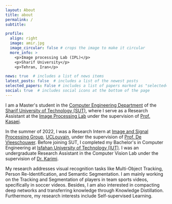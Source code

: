 ```yaml
---
layout: About
title: about
permalink: /
subtitle: 

profile:
  align: right
  image: amir.jpg
  image_circular: false # crops the image to make it circular
  more_info: >
    <p>Image processing Lab (IPL)</p>
    <p>Sharif University</p>
    <p>Tehran, Iran</p>

news: true  # includes a list of news items
latest_posts: false  # includes a list of the newest posts
selected_papers: False # includes a list of papers marked as "selected={true}"
social: true  # includes social icons at the bottom of the page
---
```


I am a Master's student in the <a href='https://ce.sharif.edu/'>Computer Engineering Department</a> of the <a href='https://en.sharif.edu/'>Sharif University of Technology (SUT)</a>, where I serve as a Research Assistant at the <a href='http://ipl.ce.sharif.edu/'>Image Processing Lab</a> under the supervision of <a href='https://scholar.google.com/citations?user=mvx4PvgAAAAJ&hl=en'>Prof. Kasaei</a>.

In the summer of 2022, I was a Research Intern at <a href='ispgroup.gitlab.io'>Image and Signal Processing Group</a>, <a href='https://uclouvain.be/en/index.html'>UCLouvain</a>, under the supervision of <a href='https://scholar.google.com/citations?user=xb3Zc3cAAAAJ&hl=en'>Prof. De Vleeschouwer</a>. Before joining SUT, I completed my Bachelor's in Computer Engineering at <a href='https://english.iut.ac.ir/'>Isfahan University of Technology (IUT)</a>. I was an undergraduate Research Assistant in the Computer Vision Lab under the supervision of <a href='https://scholar.google.com/citations?hl=en&user=mZGNr2QAAAAJ'>Dr. Karimi</a>.


My research addresses visual recognition tasks like Multi-Object Tracking, Person Re-Identification, and Semantic Segmentation. I am mainly working on the Tracking and Segmentation of players in team sports videos, specifically in soccer videos. Besides, I am also interested in compacting deep networks and transferring knowledge through Knowledge Distillation. Furthermore, my research interests include Self-supervised Learning.

